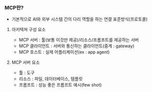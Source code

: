 ### MCP란?

- 기본적으로 AI와 외부 시스템 간의 다리 역할을 하는 연결 표준방식(프로토콜)

1. 아키텍쳐 구성 요소
    - MCP 서버 : 툴(보통 이것만 제공)/리소스/프롬프트를 제공하는 서버
    - MCP 클라이언트 : 서버와 통신하는 클라이언트(중계 : gateway)
    - MCP 호스트 : 실제 어플리케이션(ex : app agent)

2. MCP 서버 요소
    - 툴 : 도구
    - 리소스 : 파일, 데이터베이스, 템플릿
    - 프롬프트 : 성능 좋은 프롬프트 예시(few shot)    